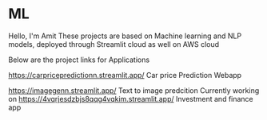 # ML
Hello, I'm Amit 
These projects are based on Machine learning and NLP models, deployed through Streamlit cloud as well on AWS cloud

Below are the project links for Applications
 
 https://carpricepredictionn.streamlit.app/       Car price Prediction Webapp

 https://imagegenn.streamlit.app/                 Text to image predcition 
Currently working on 
 https://4vqrjesdzbjs8qqg4vqkim.streamlit.app/    Investment and finance app 
